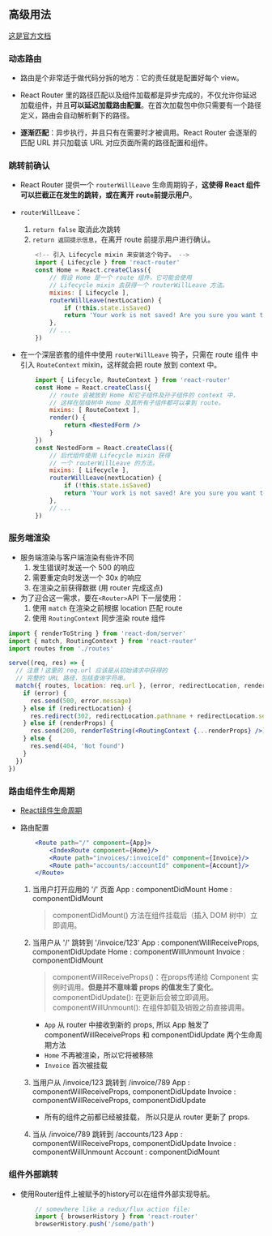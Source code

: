 ## 高级用法
[这是官方文档](http://react-guide.github.io/react-router-cn/docs/guides/advanced/index.html)

### 动态路由

- 路由是个非常适于做代码分拆的地方：它的责任就是配置好每个 view。

- React Router 里的路径匹配以及组件加载都是异步完成的，不仅允许你延迟加载组件，并且**可以延迟加载路由配置**。在首次加载包中你只需要有一个路径定义，路由会自动解析剩下的路径。


- **逐渐匹配**：异步执行，并且只有在需要时才被调用。React Router 会逐渐的匹配 URL 并只加载该 URL 对应页面所需的路径配置和组件。


### 跳转前确认

- React Router 提供一个 `routerWillLeave` 生命周期钩子，**这使得 React 组件可以拦截正在发生的跳转，或在离开 `route`前提示用户**。

- `routerWillLeave`：
    1. `return false` 取消此次跳转
    2. `return 返回提示信息`，在离开 route 前提示用户进行确认。

    ```jsx
        <!-- 引入 Lifecycle mixin 来安装这个钩子。 -->
        import { Lifecycle } from 'react-router'
        const Home = React.createClass({
            // 假设 Home 是一个 route 组件，它可能会使用
            // Lifecycle mixin 去获得一个 routerWillLeave 方法。
            mixins: [ Lifecycle ],
            routerWillLeave(nextLocation) {
                if (!this.state.isSaved)
                return 'Your work is not saved! Are you sure you want to leave?'
            },
            // ...
        })
    ```

- 在一个深层嵌套的组件中使用 `routerWillLeave` 钩子，只需在 route 组件 中引入 `RouteContext` mixin，这样就会把 route 放到 context 中。
    ```jsx
        import { Lifecycle, RouteContext } from 'react-router'
        const Home = React.createClass({
            // route 会被放到 Home 和它子组件及孙子组件的 context 中，
            // 这样在层级树中 Home 及其所有子组件都可以拿到 route。
            mixins: [ RouteContext ],
            render() {
                return <NestedForm />
            }
        })
        const NestedForm = React.createClass({
            // 后代组件使用 Lifecycle mixin 获得
            // 一个 routerWillLeave 的方法。
            mixins: [ Lifecycle ],
            routerWillLeave(nextLocation) {
                if (!this.state.isSaved)
                return 'Your work is not saved! Are you sure you want to leave?'
            },
            // ...
        })
    ```



### 服务端渲染

- 服务端渲染与客户端渲染有些许不同
    1. 发生错误时发送一个 500 的响应
    2. 需要重定向时发送一个 30x 的响应
    3. 在渲染之前获得数据 (用 router 完成这点)
- 为了迎合这一需求，要在` <Router> `API 下一层使用：
    1. 使用 `match` 在渲染之前根据 location 匹配 route
    2. 使用 `RoutingContext` 同步渲染 route 组件

```jsx
import { renderToString } from 'react-dom/server'
import { match, RoutingContext } from 'react-router'
import routes from './routes'

serve((req, res) => {
  // 注意！这里的 req.url 应该是从初始请求中获得的
  // 完整的 URL 路径，包括查询字符串。
  match({ routes, location: req.url }, (error, redirectLocation, renderProps) => {
    if (error) {
      res.send(500, error.message)
    } else if (redirectLocation) {
      res.redirect(302, redirectLocation.pathname + redirectLocation.search)
    } else if (renderProps) {
      res.send(200, renderToString(<RoutingContext {...renderProps} />))
    } else {
      res.send(404, 'Not found')
    }
  })
})
```

### 路由组件生命周期
- [React组件生命周期](https://www.runoob.com/react/react-component-life-cycle.html)


- 路由配置
    ```jsx
        <Route path="/" component={App}>
            <IndexRoute component={Home}/>
            <Route path="invoices/:invoiceId" component={Invoice}/>
            <Route path="accounts/:accountId" component={Account}/>
        </Route>
    ```
    1. 当用户打开应用的 '/' 页面
        App  :   componentDidMount
        Home :	 componentDidMount
        > componentDidMount() 方法在组件挂载后（插入 DOM 树中）立即调用。

    2. 当用户从 '/' 跳转到 '/invoice/123'
        App	     :  componentWillReceiveProps, componentDidUpdate
        Home	 :  componentWillUnmount
        Invoice	 :  componentDidMount
        > componentWillReceiveProps()：在props传递给 Component 实例时调用。**但是并不意味着 props 的值发生了变化**。
        > componentDidUpdate(): 在更新后会被立即调用。
        > componentWillUnmount(): 在组件卸载及销毁之前直接调用。

        - `App` 从 router 中接收到新的 props, 所以 App 触发了 componentWillReceiveProps 和 componentDidUpdate 两个生命周期方法
        - `Home` 不再被渲染，所以它将被移除
        - `Invoice` 首次被挂载

    3. 当用户从 /invoice/123 跳转到 /invoice/789
        App	     :    componentWillReceiveProps, componentDidUpdate
        Invoice	 :    componentWillReceiveProps, componentDidUpdate

        - 所有的组件之前都已经被挂载， 所以只是从 router 更新了 props.

    4. 当从 /invoice/789 跳转到 /accounts/123
        App	      :  componentWillReceiveProps, componentDidUpdate
        Invoice	  :  componentWillUnmount
        Account	  :  componentDidMount

### 组件外部跳转

- 使用Router组件上被赋予的history可以在组件外部实现导航。
    ```jsx
        // somewhere like a redux/flux action file:
        import { browserHistory } from 'react-router'
        browserHistory.push('/some/path')
    ```